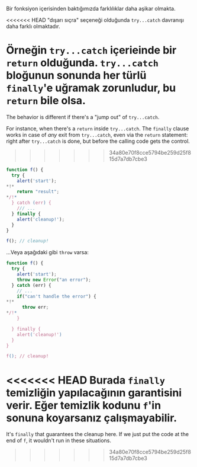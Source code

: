 Bir fonksiyon içerisinden baktığımızda farklılıklar daha aşikar olmakta.

<<<<<<< HEAD
"dışarı sıçra" seçeneği olduğunda `try...catch` davranışı daha farklı olmaktadır.

Örneğin `try...catch` içerieinde bir `return` olduğunda. `try...catch` bloğunun sonunda her türlü `finally`'e uğramak zorunludur, bu `return` bile olsa.
=======
The behavior is different if there's a "jump out" of `try...catch`.

For instance, when there's a `return` inside `try...catch`. The `finally` clause works in case of *any* exit from `try...catch`, even via the `return` statement: right after `try...catch` is done, but before the calling code gets the control.
>>>>>>> 34a80e70f8cce5794be259d25f815d7a7db7cbe3

```js run
function f() {
  try {
    alert('start');
*!*
    return "result";
*/!*
  } catch (err) {
    /// ...
  } finally {
    alert('cleanup!');
  }
}

f(); // cleanup!
```
...Veya aşağıdaki gibi `throw` varsa:

```js run
function f() {
  try {
    alert('start');
    throw new Error("an error");
  } catch (err) {
    // ...
    if("can't handle the error") {
*!*
      throw err;
*/!*
    }

  } finally {
    alert('cleanup!')
  }
}

f(); // cleanup!
```
<<<<<<< HEAD
Burada `finally` temizliğin yapılacağının garantisini verir. Eğer temizlik kodunu `f`'in sonuna koyarsanız çalışmayabilir.
=======

It's `finally` that guarantees the cleanup here. If we just put the code at the end of `f`, it wouldn't run in these situations.
>>>>>>> 34a80e70f8cce5794be259d25f815d7a7db7cbe3
